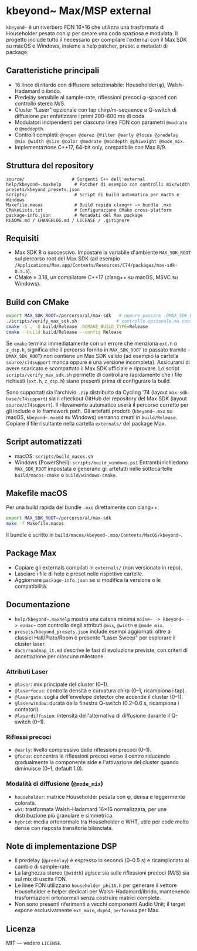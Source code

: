 # kbeyond~ Max/MSP external

`kbeyond~` è un riverbero FDN 16×16 che utilizza una trasformata di Householder pesata con φ per creare una coda spaziosa e modulata. Il progetto include tutto il necessario per compilare l'external con il Max SDK su macOS e Windows, insieme a help patcher, preset e metadati di package.

## Caratteristiche principali
- 16 linee di ritardo con diffusore selezionabile: Householder(φ), Walsh-Hadamard o ibrido.
- Predelay sensibile al sample-rate, riflessioni precoci φ-spaced con controllo stereo M/S.
- Cluster "Laser" opzionale con tap chirp/m-sequence e Q-switch di diffusione per enfatizzare i primi 200–600 ms di coda.
- Modulatori indipendenti per ciascuna linea FDN con parametri `@modrate` e `@moddepth`.
- Controlli completi: `@regen @derez @filter @early @focus @predelay @mix @width @size @color @modrate @moddepth @phiweight @mode_mix`.
- Implementazione C++17, 64-bit only, compatibile con Max 8/9.

## Struttura del repository
```
source/                  # Sorgenti C++ dell'external
help/kbeyond~.maxhelp     # Patcher di esempio con controlli mix/width
presets/kbeyond_presets.json
scripts/                  # Script di build automatica per macOS e Windows
Makefile.macos            # Build rapida clang++ -> bundle .mxo
CMakeLists.txt            # Configurazione CMake cross-platform
package-info.json         # Metadati del Max package
README.md / CHANGELOG.md / LICENSE / .gitignore
```

## Requisiti
- Max SDK 8 o successivo. Impostare la variabile d'ambiente `MAX_SDK_ROOT` sul percorso root del Max SDK (ad esempio `/Applications/Max.app/Contents/Resources/C74/packages/max-sdk-8.5.5`).
- CMake ≥ 3.18, un compilatore C++17 (clang++ su macOS, MSVC su Windows).

## Build con CMake
```bash
export MAX_SDK_ROOT=/percorso/al/max-sdk   # oppure passare -DMAX_SDK_ROOT=/percorso/al/max-sdk a cmake
./scripts/verify_max_sdk.sh               # controllo opzionale ma consigliato
cmake -S . -B build/Release -DCMAKE_BUILD_TYPE=Release
cmake --build build/Release --config Release
```
Se `cmake` termina immediatamente con un errore che menziona `ext.h` o `z_dsp.h`, significa che il percorso fornito in `MAX_SDK_ROOT` (o passato tramite `-DMAX_SDK_ROOT`) non contiene un Max SDK valido (ad esempio la cartella `source/c74support` manca oppure è una versione incompleta). Assicurarsi di avere scaricato e scompattato il Max SDK ufficiale e riprovare. Lo script `scripts/verify_max_sdk.sh` permette di controllare rapidamente che i file richiesti (`ext.h`, `z_dsp.h`) siano presenti prima di configurare la build.

Sono supportati sia l'archivio `.zip` distribuito da Cycling '74 (layout `max-sdk-base/c74support`) sia il checkout GitHub del repository del Max SDK (layout `source/c74support`). Il rilevamento automatico userà il percorso corretto per gli include e le framework path.
Gli artefatti prodotti (`kbeyond~.mxo` su macOS, `kbeyond~.mxe64` su Windows) verranno creati in `build/Release`. Copiare il file risultante nella cartella `externals/` del package Max.

## Script automatizzati
- macOS: `scripts/build_macos.sh`
- Windows (PowerShell): `scripts/build_windows.ps1`
Entrambi richiedono `MAX_SDK_ROOT` impostata e generano gli artefatti nelle sottocartelle `build/macos-cmake` o `build/windows-cmake`.

## Makefile macOS
Per una build rapida del bundle `.mxo` direttamente con clang++:
```bash
export MAX_SDK_ROOT=/percorso/al/max-sdk
make -f Makefile.macos
```
Il bundle è scritto in `build/macos/kbeyond~.mxo/Contents/MacOS/kbeyond~`.

## Package Max
- Copiare gli externals compilati in `externals/` (non versionato in repo).
- Lasciare i file di help e preset nelle rispettive cartelle.
- Aggiornare `package-info.json` se si modifica la versione o le compatibilità.

## Documentazione
- `help/kbeyond~.maxhelp` mostra una catena minima `noise~ -> kbeyond~ -> ezdac~` con controllo degli attributi `@mix`, `@width` e `@mode_mix`.
- `presets/kbeyond_presets.json` include esempi aggiornati: oltre ai classici Hall/Plate/Room è presente "Laser Sweep" per esplorare il cluster laser.
- `docs/roadmap_it.md` descrive le fasi di evoluzione previste, con criteri di accettazione per ciascuna milestone.

### Attributi Laser
- `@laser`: mix principale del cluster (0–1). 
- `@laserfocus`: controlla densità e curvatura chirp (0–1, ricampiona i tap).
- `@lasergate`: soglia dell'envelope detector che accende il cluster (0–1).
- `@laserwindow`: durata della finestra Q-switch (0.2–0.6 s, ricampiona i contatori).
- `@laserdiffusion`: intensità dell'alternativa di diffusione durante il Q-switch (0–1). 

### Riflessi precoci
- `@early`: livello complessivo delle riflessioni precoci (0–1).
- `@focus`: concentra le riflessioni precoci verso il centro riducendo gradualmente la componente side e l'attivazione del cluster quando diminuisce (0–1, default 1.0).

### Modalità di diffusione (`@mode_mix`)
- `householder`: matrice Householder pesata con φ, densa e leggermente colorata.
- `wht`: trasformata Walsh-Hadamard 16×16 normalizzata, per una distribuzione più granulare e simmetrica.
- `hybrid`: media ortonormale tra Householder e WHT, utile per code molto dense con risposta transitoria bilanciata.

## Note di implementazione DSP
- Il predelay (`@predelay`) è espresso in secondi (0–0.5 s) e ricampionato al cambio di sample-rate.
- La larghezza stereo (`@width`) agisce sia sulle riflessioni precoci (M/S) sia sul mix di uscita FDN.
- Le linee FDN utilizzano `householder_phi16.h` per generare il vettore Householder e helper dedicati per Walsh-Hadamard/ibrido, mantenendo trasformazioni ortonormali senza costruire matrici complete.
- Non sono presenti riferimenti a vecchi componenti Audio Unit; il target espone esclusivamente `ext_main`, `dsp64`, `perform64` per Max.

## Licenza
MIT — vedere `LICENSE`.
